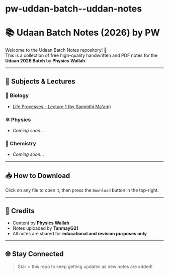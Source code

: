 # pw-uddan-batch--uddan-notes
# 📚 Udaan Batch Notes (2026) by PW

Welcome to the Udaan Batch Notes repository! 🚀  
This is a collection of free high-quality handwritten and PDF notes for the **Udaan 2026 Batch** by **Physics Wallah**.

---

## 🧠 Subjects & Lectures

### 📘 Biology
- [Life Processes - Lecture 1 (by Samridhi Ma'am)](./Biology/Life%20Processes%2001_Class%20Notes.pdf)

### ⚛️ Physics
- _Coming soon..._

### 🧪 Chemistry
- _Coming soon..._

---

## 📥 How to Download
Click on any file to open it, then press the `Download` button in the top-right.

---

## 🙌 Credits
- Content by **Physics Wallah**
- Notes uploaded by **TanmayG21**  
- All notes are shared for **educational and revision purposes only**

---

## 🌐 Stay Connected
> Star ⭐ this repo to keep getting updates as new notes are added!
